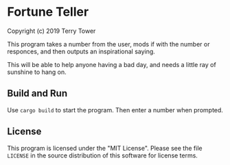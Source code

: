 # Fortune Teller
Copyright (c) 2019 Terry Tower

This program takes a number from the user, mods if with the number or responces, and then outputs an inspirational saying. 

This will be able to help anyone having a bad day, and needs a little ray of sunshine to hang on.

## Build and Run

Use `cargo build` to start the program. Then enter a number when prompted.

## License

This program is licensed under the "MIT License".  Please
see the file `LICENSE` in the source distribution of this
software for license terms.


